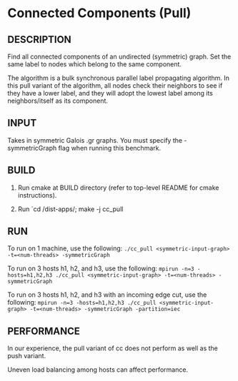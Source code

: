 Connected Components (Pull)
================================================================================

DESCRIPTION 
--------------------------------------------------------------------------------

Find all connected components of an undirected (symmetric) graph. Set the same 
label to nodes which belong to the same component.

The algorithm is a bulk synchronous parallel label propagating algorithm.
In this pull variant of the algorithm, all nodes check their neighbors
to see if they have a lower label, and they will adopt the lowest label
among its neighbors/itself as its component.

INPUT
--------------------------------------------------------------------------------

Takes in symmetric Galois .gr graphs. You must specify the -symmetricGraph
flag when running this benchmark.

BUILD
--------------------------------------------------------------------------------

1. Run cmake at BUILD directory (refer to top-level README for cmake instructions).

2. Run `cd <BUILD>/dist-apps/; make -j cc_pull

RUN
--------------------------------------------------------------------------------

To run on 1 machine, use the following:
`./cc_pull <symmetric-input-graph> -t=<num-threads> -symmetricGraph`

To run on 3 hosts h1, h2, and h3, use the following:
`mpirun -n=3 -hosts=h1,h2,h3 ./cc_pull <symmetric-input-graph> -t=<num-threads> -symmetricGraph`

To run on 3 hosts h1, h2, and h3 with an incoming edge cut, use the following:
`mpirun -n=3 -hosts=h1,h2,h3 ./cc_pull <symmetric-input-graph> -t=<num-threads> -symmetricGraph -partition=iec`

PERFORMANCE  
--------------------------------------------------------------------------------

In our experience, the pull variant of cc does not perform as well as the push
variant.

Uneven load balancing among hosts can affect performance.
